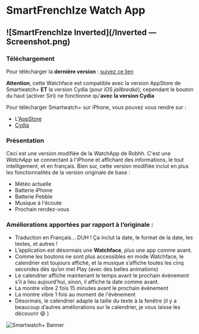 SmartFrenchIze Watch App
=====================

![SmartFrenchIze Inverted](/Inverted — Screenshot.png)
--

### Téléchargement
Pour télécharger la **dernière version** : [suivez ce lien](https://github.com/Allezxandre/Smart-FrenchIze-Jailbreak/releases)

**Attention**, cette Watchface est compatible avec la version AppStore de Smartwatch+ **ET** la version Cydia (pour iOS _jailbreaké_), cependant le bouton du haut (activer Siri) ne fonctionne qu'**avec la version Cydia**

Pour télécharger Smartwatch+ sur iPhone, vous pouvez vous rendre sur : 
- L'[AppStore](https://itunes.apple.com/us/app/smartwatch+-for-pebble/id711357931?ls=1&mt=8)
- [Cydia](http://moreinfo.thebigboss.org/moreinfo/depiction.php?file=smartwatchplusDp)


### Présentation

Ceci est une version modifiée de la WatchApp de Robhh. C'est une *WatchApp* se connectant à l'iPhone et affichant des informations, le tout intelligement, et en français.
Bien sur, cette version modifiée inclut en plus les fonctionnalités de la version originale de base :
* Météo actuelle
* Batterie iPhone
* Batterie Pebble
* Musique à l'écoute
* Prochain rendez-vous

### Améliorations apportées par rapport à l’originale : 
* Traduction en Français… DUH ! Ça inclut la date, le format de la date, les textes, et autres ! 
* L’application est désormais une **Watchface**, plus une app comme avant. 
* Comme les boutons ne sont plus accessibles en mode Watchface, le calendrier est toujours affiché, et la musique s’affiche toutes les cinq secondes dès qu’on met Play (avec des belles animations)
* Le calendrier affiche maintenant le temps avant le prochain événement s’il a lieu aujourd’hui, sinon, il affiche la date comme avant.
* La montre vibre 2 fois 15 minutes avant le prochain évènement
* La montre vibre 1 fois au moment de l'évènement
* Désormais, le calendrier adapte la taille du texte à la fenêtre
(il y a beaucoup d’autres améliorations sur le calendrier, je vous laisse les découvrir :smile: )

![Smartwatch+ Banner](https://raw.github.com/Allezxandre/SmartStatus-AppStore/master/AppStore%20Assets/SmartFrenchIze-Header.png)
